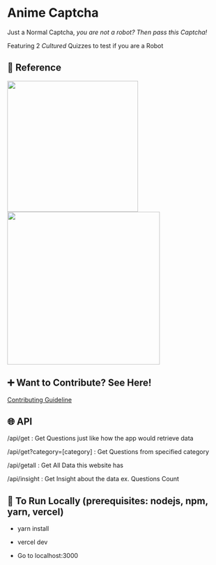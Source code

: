 # Anime Captcha

Just a Normal Captcha, _you are not a robot? Then pass this Captcha!_

Featuring 2 _Cultured_ Quizzes to test if you are a Robot

## 🍅 Reference

<img src="https://pbs.twimg.com/media/EXqFcdtWAAETZwC.jpg" height="300px" />

<br />

<img src="https://titterfun.com/api/assets/image/zmmkr837ciax.jpg" height="350px" />

## ➕ Want to Contribute? See Here!

[Contributing Guideline](./CONTRIBUTING.md)

## 🌐 API

/api/get : Get Questions just like how the app would retrieve data

/api/get?category=[category] : Get Questions from specified category

/api/getall : Get All Data this website has

/api/insight : Get Insight about the data ex. Questions Count

## 🔼 To Run Locally (prerequisites: nodejs, npm, yarn, vercel)

- yarn install

- vercel dev

- Go to localhost:3000
